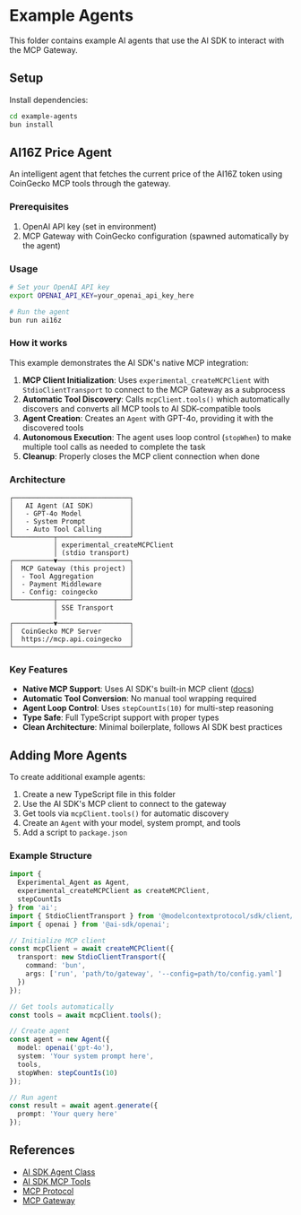 # Example Agents

This folder contains example AI agents that use the AI SDK to interact with the MCP Gateway.

## Setup

Install dependencies:

```bash
cd example-agents
bun install
```

## AI16Z Price Agent

An intelligent agent that fetches the current price of the AI16Z token using CoinGecko MCP tools through the gateway.

### Prerequisites

1. OpenAI API key (set in environment)
2. MCP Gateway with CoinGecko configuration (spawned automatically by the agent)

### Usage

```bash
# Set your OpenAI API key
export OPENAI_API_KEY=your_openai_api_key_here

# Run the agent
bun run ai16z
```

### How it works

This example demonstrates the AI SDK's native MCP integration:

1. **MCP Client Initialization**: Uses `experimental_createMCPClient` with `StdioClientTransport` to connect to the MCP Gateway as a subprocess
2. **Automatic Tool Discovery**: Calls `mcpClient.tools()` which automatically discovers and converts all MCP tools to AI SDK-compatible tools
3. **Agent Creation**: Creates an `Agent` with GPT-4o, providing it with the discovered tools
4. **Autonomous Execution**: The agent uses loop control (`stopWhen`) to make multiple tool calls as needed to complete the task
5. **Cleanup**: Properly closes the MCP client connection when done

### Architecture

```
┌─────────────────────────────┐
│   AI Agent (AI SDK)         │
│   - GPT-4o Model            │
│   - System Prompt           │
│   - Auto Tool Calling       │
└──────────┬──────────────────┘
           │ experimental_createMCPClient
           │ (stdio transport)
┌──────────▼──────────────────┐
│  MCP Gateway (this project) │
│  - Tool Aggregation         │
│  - Payment Middleware       │
│  - Config: coingecko        │
└──────────┬──────────────────┘
           │ SSE Transport
           │
┌──────────▼──────────────────┐
│  CoinGecko MCP Server       │
│  https://mcp.api.coingecko  │
└─────────────────────────────┘
```

### Key Features

- **Native MCP Support**: Uses AI SDK's built-in MCP client ([docs](https://ai-sdk.dev/docs/ai-sdk-core/mcp-tools))
- **Automatic Tool Conversion**: No manual tool wrapping required
- **Agent Loop Control**: Uses `stepCountIs(10)` for multi-step reasoning
- **Type Safe**: Full TypeScript support with proper types
- **Clean Architecture**: Minimal boilerplate, follows AI SDK best practices

## Adding More Agents

To create additional example agents:

1. Create a new TypeScript file in this folder
2. Use the AI SDK's MCP client to connect to the gateway
3. Get tools via `mcpClient.tools()` for automatic discovery
4. Create an `Agent` with your model, system prompt, and tools
5. Add a script to `package.json`

### Example Structure

```typescript
import { 
  Experimental_Agent as Agent,
  experimental_createMCPClient as createMCPClient,
  stepCountIs 
} from 'ai';
import { StdioClientTransport } from '@modelcontextprotocol/sdk/client/stdio.js';
import { openai } from '@ai-sdk/openai';

// Initialize MCP client
const mcpClient = await createMCPClient({
  transport: new StdioClientTransport({
    command: 'bun',
    args: ['run', 'path/to/gateway', '--config=path/to/config.yaml']
  })
});

// Get tools automatically
const tools = await mcpClient.tools();

// Create agent
const agent = new Agent({
  model: openai('gpt-4o'),
  system: 'Your system prompt here',
  tools,
  stopWhen: stepCountIs(10)
});

// Run agent
const result = await agent.generate({
  prompt: 'Your query here'
});
```

## References

- [AI SDK Agent Class](https://ai-sdk.dev/docs/agents/agent-class)
- [AI SDK MCP Tools](https://ai-sdk.dev/docs/ai-sdk-core/mcp-tools)
- [MCP Protocol](https://modelcontextprotocol.io)
- [MCP Gateway](../README.md)
